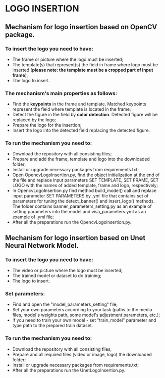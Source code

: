 # LOGO INSERTION

## Mechanism for logo insertion based on OpenCV package.
### To insert the logo you need to have:
- The frame or picture where the logo must be inserted;
- The template(s) that represent(s) the field in frame where logo must be inserted (**please note: the template must be a cropped part of input frame**);
- The logo to insert.

### The mechanism's main properties as follows: 
- Find the **keypoints** in the frame and template. Matched keypoints represent the field where template is located in the frame;
- Detect the figure in the field by **color detection**. Detected figure will be replaced by the logo;
- Prepare the logo for the insertion;
- Insert the logo into the detected field replacing the detected figure.

### To run the mechanism you need to:
- Download the repository with all consisting files;
- Prepare and add the frame, template and logo into the downloaded folder;
- Install or upgrade necessary packages from requirements.txt;
- Open OpencvLogoInsertion.py, find the object initialization at the end of the file and replace input parameters SET TEMPLATE, SET FRAME, SET LOGO with the names of added template, frame and logo, respectively;
- In OpencvLogoInsertion.py find method build_model() call and replace input parameter SET PARAMETERS by .yml file that contains set of parameters for tuning the detect_banner() and insert_logo() methods. The folder contains banner_parameters_setting.py as an example of setting parameters into the model and visa_parameters.yml as an example of .yml file;
- After all the preparations run the OpencvLogoInsertion.py.  

## Mechanism for logo insertion based on Unet Neural Network Model.
### To insert the logo you need to have:
- The video or picture where the logo must be inserted;
- The trained model or dataset to do training;
- The logo to insert.

### Set parameters: 
- Find and open the "model_parameters_setting" file;
- Set your own parameters according to your task (paths to the media files, model's weights path, some model's adjustment parameters, etc.);
- If you need to train your own model - set "train_model" parameter and type path to the prepared train dataset.

### To run the mechanism you need to:
- Download the repository with all consisting files;
- Prepare and all required files (video or image, logo) the downloaded folder;
- Install or upgrade necessary packages from requirements.txt;
- After all the preparations run the UnetLogoInsertion.py.  
